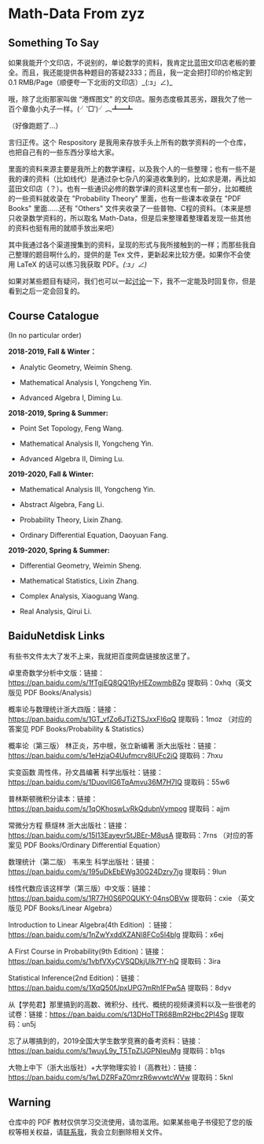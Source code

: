 # Math-Data From zyz

## Something To Say

如果我能开个文印店，不说别的，单论数学的资料，我肯定比蓝田文印店老板的要全。而且，我还能提供各种题目的答疑2333；而且，我一定会把打印的价格定到 0.1 RMB/Page（顺便夸一下北街的文印店）\_(:з」∠)\_

哦，除了北街那家叫做 “港辉图文” 的文印店。服务态度极其恶劣，跟我欠了他一百个章鱼小丸子一样。(╯‵□′)╯︵┻━┻

（好像跑题了...）

言归正传。这个 Respository 是我用来存放手头上所有的数学资料的一个仓库，也把自己有的一些东西分享给大家。

里面的资料来源主要是我所上的数学课程，以及我个人的一些整理；也有一些不是我的课的资料（比如线代）是通过杂七杂八的渠道收集到的，比如求是潮，再比如蓝田文印店（？）。也有一些通识必修的数学课的资料这里也有一部分，比如概统的一些资料就收录在 "Probability Theory" 里面，也有一些课本收录在 "PDF Books" 里面……还有 "Others" 文件夹收录了一些普物、C程的资料。（本来是想只收录数学资料的，所以取名 Math-Data，但是后来整理着整理着发现一些其他的资料也挺有用的就顺手放出来吧）

其中我通过各个渠道搜集到的资料，呈现的形式与我所接触到的一样；而那些我自己整理的题目啊什么的，提供的是 Tex 文件，更新起来比较方便。如果你不会使用 LaTeX 的话可以练习我获取 PDF。_(:з」∠)_

如果对某些题目有疑问，我们也可以一起[讨论](mailto:3180102113@zju.edu.cn)一下，我不一定能及时回复你，但是看到之后一定会回复的。

## Course Catalogue

(In no particular order)

**2018-2019, Fall & Winter：**

* Analytic Geometry, Weimin Sheng.

* Mathematical Analysis I, Yongcheng Yin.

* Advanced Algebra I, Diming Lu.

**2018-2019, Spring & Summer:**

* Point Set Topology, Feng Wang.

* Mathematical Analysis II, Yongcheng Yin.

* Advanced Algebra II, Diming Lu.

**2019-2020, Fall & Winter:**

* Mathematical Analysis III, Yongcheng Yin.

* Abstract Algebra, Fang Li.

* Probability Theory, Lixin Zhang.

* Ordinary Differential Equation, Daoyuan Fang.

**2019-2020, Spring & Summer:**

* Differential Geometry, Weimin Sheng.

* Mathematical Statistics, Lixin Zhang.

* Complex Analysis, Xiaoguang Wang.

* Real Analysis, Qirui Li.

## BaiduNetdisk Links

有些书文件太大了发不上来，我就把百度网盘链接放这里了。

卓里奇数学分析中文版：链接：https://pan.baidu.com/s/1fTgjEQ8QQ1RyHEZowmbBZg 提取码：0xhq（英文版见 PDF Books/Analysis）

概率论与数理统计浙大四版：链接：https://pan.baidu.com/s/1GT_vfZo6JTi2TSJxxFI6qQ 提取码：1moz （对应的答案见 PDF Books/Probability & Statistics）

概率论（第三版） 林正炎，苏中根，张立新编著 浙大出版社：链接：https://pan.baidu.com/s/1eHzjaO4Uufmcrv8lUFc2iQ 提取码：7hxu 

实变函数 周性伟，孙文昌编著 科学出版社：链接：https://pan.baidu.com/s/1DuovllG6TqAmvu36M7H7lQ 提取码：55w6 

普林斯顿微积分读本：链接：https://pan.baidu.com/s/1qOKhoswLvRkQdubnVympog 提取码：ajjm 

常微分方程 蔡燧林 浙大出版社：链接：https://pan.baidu.com/s/15I13Eayevr5tJBEr-M8usA 提取码：7rns （对应的答案见 PDF Books/Ordinary Differential Equation）

数理统计（第二版） 韦来生 科学出版社：链接：https://pan.baidu.com/s/195uDkEbEWg30G24Dzry7jg 提取码：9lun

线性代数应该这样学（第三版）中文版：链接：https://pan.baidu.com/s/1R77H0S6P0QUKY-04nsOBVw 提取码：cxie （英文版见 PDF Books/Linear Algebra）

Introduction to Linear Algebra(4th Edition) ：链接：https://pan.baidu.com/s/1nZwYxddXZANl8FCo5l4blg 提取码：x6ej 

A First Course in Probability(9th Edition)：链接：https://pan.baidu.com/s/1vbfVXyCVSQDkjUlk7fY-hQ 提取码：3ira

Statistical Inference(2nd Edition)：链接：https://pan.baidu.com/s/1XqQ50fJpxUPG7mRh1FPw5A 提取码：8dyv 

从【学苑君】那里搞到的高数、微积分、线代、概统的视频课资料以及一些很老的试卷：链接：https://pan.baidu.com/s/13DHoTTR68BmR2Hbc2PI4Sg 提取码：un5j

忘了从哪搞到的，2019全国大学生数学竞赛的备考资料：链接：https://pan.baidu.com/s/1wuyL9y_T5TpZIJGPNleuMg 提取码：b1qs

大物上中下（浙大出版社）+大学物理实验 I（高教社）：链接：https://pan.baidu.com/s/1wLDZRFaZ0mrzR6wvwtcWVw 提取码：5knl 

## Warning

仓库中的 PDF 教材仅供学习交流使用，请勿滥用。如果某些电子书侵犯了您的版权等相关权益，请[联系我](mailto:3180102113@zju.edu.cn)，我会立刻删除相关文件。
